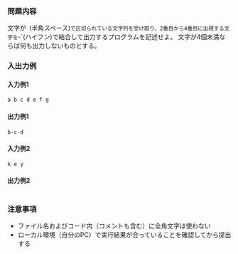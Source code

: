 ### 問題内容
文字が` `(半角スペース)`で区切られている文字列を受け取り、2番目から4番目に出現する文字を`-`(ハイフン)で結合して出力するプログラムを記述せよ。
文字が4個未満ならば何も出力しないものとする。

### 入出力例
#### 入力例1
```
a b c d e f g
```

#### 出力例1
```
b-c-d
```

#### 入力例2
```
k e y
```
#### 出力例2
```

```

### 注意事項

- ファイル名およびコード内（コメントも含む）に全角文字は使わない  
- ローカル環境（自分のPC）で実行結果が合っていることを確認してから提出する
